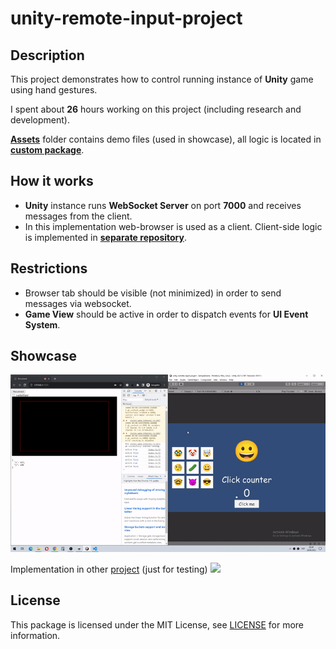 # unity-remote-input-project

## Description
This project demonstrates how to control running instance of **Unity** game using hand gestures.

I spent about **26** hours working on this project (including research and development).

[**Assets**](/Assets) folder contains demo files (used in showcase), all logic is located in [**custom package**](/Packages/unity-remote-input).

## How it works
- **Unity** instance runs **WebSocket Server** on port **7000** and receives messages from the client.
- In this implementation web-browser is used as a client. Client-side logic is implemented in [**separate repository**](https://github.com/kukumberman/remote-input-web-client).

## Restrictions
- Browser tab should be visible (not minimized) in order to send messages via websocket.
- **Game View** should be active in order to dispatch events for **UI Event System**.

## Showcase
<img src="./gh-readme/showcase.gif" />

Implementation in other [project](https://dimapepino.itch.io/flappy-bird-pipe-builder) (just for testing)
<img src="./gh-readme/flappy-bird.gif" />

## License

This package is licensed under the MIT License, see [LICENSE](./LICENSE) for more information.
